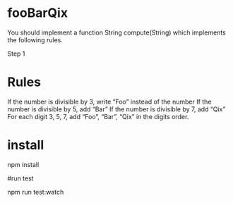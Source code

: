 # fooBarQix
You should implement a function String compute(String) which implements the following rules.

Step 1
# Rules
If the number is divisible by 3, write “Foo” instead of the number
If the number is divisible by 5, add “Bar”
If the number is divisible by 7, add “Qix”
For each digit 3, 5, 7, add “Foo”, “Bar”, “Qix” in the digits order.

# install

npm install

#run test

npm run test:watch